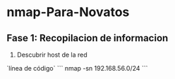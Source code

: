 ﻿# nmap-Para-Novatos
 
 
 ## Fase 1: Recopilacion de informacion
 1. Descubrir host de la red
   <!--* Primer elemento hijo --!>
 
`línea de código`

```
nmap -sn 192.168.56.0/24
```
